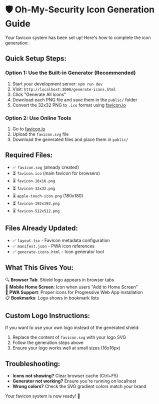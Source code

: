 # 🛡️ Oh-My-Security Icon Generation Guide

Your favicon system has been set up! Here's how to complete the icon generation:

## Quick Setup Steps:

### Option 1: Use the Built-in Generator (Recommended)
1. Start your development server: `npm run dev`
2. Visit: `http://localhost:3000/generate-icons.html`
3. Click "Generate All Icons" 
4. Download each PNG file and save them in the `public/` folder
5. Convert the 32x32 PNG to `.ico` format using [favicon.io](https://favicon.io/favicon-converter/)

### Option 2: Use Online Tools
1. Go to [favicon.io](https://favicon.io/favicon-converter/)
2. Upload the `favicon.svg` file
3. Download the generated files and place them in `public/`

## Required Files:
- ✅ `favicon.svg` (already created)
- ⏳ `favicon.ico` (main favicon for browsers)
- ⏳ `favicon-16x16.png`
- ⏳ `favicon-32x32.png` 
- ⏳ `apple-touch-icon.png` (180x180)
- ⏳ `favicon-192x192.png`
- ⏳ `favicon-512x512.png`

## Files Already Updated:
- ✅ `layout.tsx` - Favicon metadata configuration
- ✅ `manifest.json` - PWA icon references  
- ✅ `generate-icons.html` - Icon generator tool

## What This Gives You:
🔍 **Browser Tab**: Shield logo appears in browser tabs  
📱 **Mobile Home Screen**: Icon when users "Add to Home Screen"  
🌟 **PWA Support**: Proper icons for Progressive Web App installation  
📋 **Bookmarks**: Logo shows in bookmark lists  

## Custom Logo Instructions:
If you want to use your own logo instead of the generated shield:
1. Replace the content of `favicon.svg` with your logo SVG
2. Follow the generation steps above
3. Ensure your logo works well at small sizes (16x16px)

## Troubleshooting:
- **Icons not showing?** Clear browser cache (Ctrl+F5)
- **Generator not working?** Ensure you're running on localhost
- **Wrong colors?** Check the SVG gradient colors match your brand

Your favicon system is now ready! 🎉 